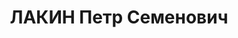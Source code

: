 ---
title: ЛАКИН Петр Семенович
description: "Род. в 1907 г., Владимирская обл., Муромский р-н, д. Саксино, Токарь.\
  \ Проживал: г. Муром. \n  Арестован 24 июня 1936 г. \n  Приговор: 5 лет лишения\
  \ свободы"
---